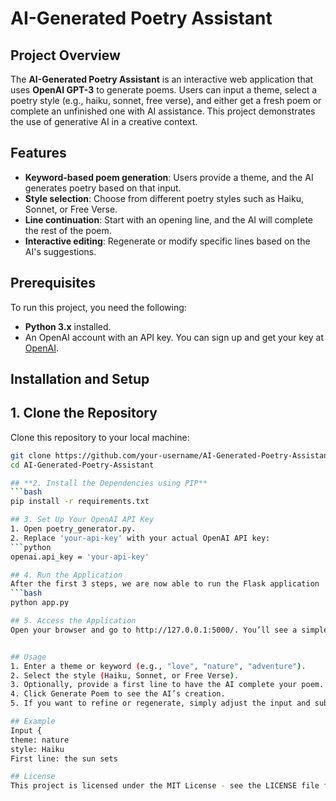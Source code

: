 # AI-Generated Poetry Assistant

## Project Overview
The **AI-Generated Poetry Assistant** is an interactive web application that uses **OpenAI GPT-3** to generate poems. Users can input a theme, select a poetry style (e.g., haiku, sonnet, free verse), and either get a fresh poem or complete an unfinished one with AI assistance. This project demonstrates the use of generative AI in a creative context.

## Features
- **Keyword-based poem generation**: Users provide a theme, and the AI generates poetry based on that input.
- **Style selection**: Choose from different poetry styles such as Haiku, Sonnet, or Free Verse.
- **Line continuation**: Start with an opening line, and the AI will complete the rest of the poem.
- **Interactive editing**: Regenerate or modify specific lines based on the AI's suggestions.


## Prerequisites

To run this project, you need the following:
- **Python 3.x** installed.
- An OpenAI account with an API key. You can sign up and get your key at [OpenAI](https://beta.openai.com/signup/).

## Installation and Setup

## 1. Clone the Repository
Clone this repository to your local machine:
```bash
git clone https://github.com/your-username/AI-Generated-Poetry-Assistant.git
cd AI-Generated-Poetry-Assistant

## **2. Install the Dependencies using PIP**
```bash
pip install -r requirements.txt

## 3. Set Up Your OpenAI API Key
1. Open poetry_generator.py.
2. Replace 'your-api-key' with your actual OpenAI API key:
```python
openai.api_key = 'your-api-key'

## 4. Run the Application
After the first 3 steps, we are now able to run the Flask application
```bash
python app.py

## 5. Access the Application
Open your browser and go to http://127.0.0.1:5000/. You’ll see a simple interface where you can input a theme, select the style of the poem, and provide the first line for the poem (optional).


## Usage
1. Enter a theme or keyword (e.g., "love", "nature", "adventure").
2. Select the style (Haiku, Sonnet, or Free Verse).
3. Optionally, provide a first line to have the AI complete your poem.
4. Click Generate Poem to see the AI’s creation.
5. If you want to refine or regenerate, simply adjust the input and submit again.

## Example
Input {
theme: nature
style: Haiku
First line: the sun sets

## License
This project is licensed under the MIT License - see the LICENSE file for details.





